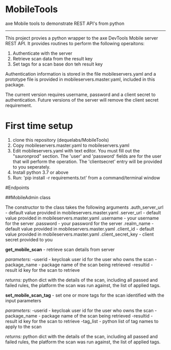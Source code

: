 # MobileToolsaxe Mobile tools to demonstrate REST API's from python---This project provies a python wrapper to the axe DevTools Mobile server REST API.It provides routines to perform the following operaitons:1. Authenticate with the server1. Retrieve scan data from the result key1. Set tags for a scan base don teh result keyAuthentication information is stored in the file mobileservers.yaml and a prototypefile is provided in mobileservers.master.yaml, included in this package.The current version requires username, password and a client secret to authentication.Future versions of the server will remove the client secret requirement.# First time setup1. clone this repository (dequelabs/MobileTools)1. Copy mobileservers.master.yaml to mobileservers.yaml1. Edit mobileservers.yaml with text editor. You must fill out the "sauronprod" section. The 'user' and 'password' fields are for the user that will perform the operation. The 'clientsecret' entry will be provided to you seperately.1. Install python 3.7 or above1. Run: 'pip install -r requirements.txt' from a command/terminal window#Endpoints##MobileAdmin classThe constructor to the class takes the following arguments.auth_server_url - default value provided in mobileservers.master.yaml.server_url - default value provided in mobileservers.master.yaml.username - your username for the server.password - your password for the server.realm_name - default value provided in mobileservers.master.yaml.client_id - default value provided in mobileservers.master.yaml.client_secret_key - client secret provided to you**get_mobile_scan** - retrieve scan details from server*parameters:*-userid - keycloak user id for the user who owns the scan-package_name - package name of the scan being retrieved-resultid - result id key for the scan to retrieve*returns:*python dict with the details of the scan, including all passed and failedrules, the platform the scan was run against, the list of applied tags.**set_mobile_scan_tag** - set one or more tags for the scan identified with the input parameters*parameters:*-userid - keycloak user id for the user who owns the scan-package_name - package name of the scan being retrieved-resultid - result id key for the scan to retrieve-tag_list - python list of tag names to apply to the scan*returns:*python dict with the details of the scan, including all passed and failedrules, the platform the scan was run against, the list of applied tags.